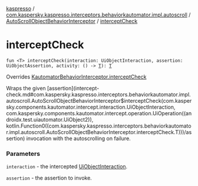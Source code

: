 [kaspresso](../../index.md) / [com.kaspersky.kaspresso.interceptors.behaviorkautomator.impl.autoscroll](../index.md) / [AutoScrollObjectBehaviorInterceptor](index.md) / [interceptCheck](./intercept-check.md)

# interceptCheck

`fun <T> interceptCheck(interaction: UiObjectInteraction, assertion: UiObjectAssertion, activity: () -> `[`T`](intercept-check.md#T)`): `[`T`](intercept-check.md#T)

Overrides [KautomatorBehaviorInterceptor.interceptCheck](../../com.kaspersky.kaspresso.interceptors.behaviorkautomator/-kautomator-behavior-interceptor/intercept-check.md)

Wraps the given [assertion](intercept-check.md#com.kaspersky.kaspresso.interceptors.behaviorkautomator.impl.autoscroll.AutoScrollObjectBehaviorInterceptor$interceptCheck(com.kaspersky.components.kautomator.intercept.interaction.UiObjectInteraction, com.kaspersky.components.kautomator.intercept.operation.UiOperation((androidx.test.uiautomator.UiObject2)), kotlin.Function0((com.kaspersky.kaspresso.interceptors.behaviorkautomator.impl.autoscroll.AutoScrollObjectBehaviorInterceptor.interceptCheck.T)))/assertion) invocation with the autoscrolling on failure.

### Parameters

`interaction` - the intercepted [UiObjectInteraction](#).

`assertion` - the assertion to invoke.